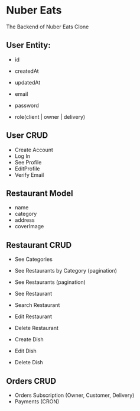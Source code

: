 # Nuber Eats

The Backend of Nuber Eats Clone
## User Entity: 

- id
- createdAt
- updatedAt

- email
- password
- role(client | owner | delivery)

## User CRUD

- Create Account
- Log In
- See Profile
- EditProfile
- Verify Email

## Restaurant Model 

- name
- category 
- address
- coverImage

## Restaurant CRUD

- See Categories
- See Restaurants by Category (pagination)
- See Restaurants (pagination)
- See Restaurant
- Search Restaurant

- Edit Restaurant
- Delete Restaurant 

- Create Dish
- Edit Dish 
- Delete Dish

## Orders CRUD

- Orders Subscription (Owner, Customer, Delivery)
- Payments (CRON)